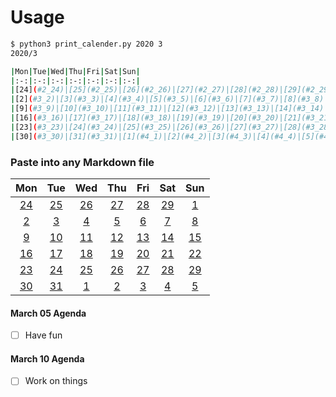 # Usage

```sh
$ python3 print_calender.py 2020 3
2020/3

|Mon|Tue|Wed|Thu|Fri|Sat|Sun|
|:-:|:-:|:-:|:-:|:-:|:-:|:-:|
|[24](#2_24)|[25](#2_25)|[26](#2_26)|[27](#2_27)|[28](#2_28)|[29](#2_29)|[1](#3_1)|
|[2](#3_2)|[3](#3_3)|[4](#3_4)|[5](#3_5)|[6](#3_6)|[7](#3_7)|[8](#3_8)|
|[9](#3_9)|[10](#3_10)|[11](#3_11)|[12](#3_12)|[13](#3_13)|[14](#3_14)|[15](#3_15)|
|[16](#3_16)|[17](#3_17)|[18](#3_18)|[19](#3_19)|[20](#3_20)|[21](#3_21)|[22](#3_22)|
|[23](#3_23)|[24](#3_24)|[25](#3_25)|[26](#3_26)|[27](#3_27)|[28](#3_28)|[29](#3_29)|
|[30](#3_30)|[31](#3_31)|[1](#4_1)|[2](#4_2)|[3](#4_3)|[4](#4_4)|[5](#4_5)|
```

### Paste into any Markdown file

|Mon|Tue|Wed|Thu|Fri|Sat|Sun|
|:-:|:-:|:-:|:-:|:-:|:-:|:-:|
|[24](#2_24)|[25](#2_25)|[26](#2_26)|[27](#2_27)|[28](#2_28)|[29](#2_29)|[1](#3_1)|
|[2](#3_2)|[3](#3_3)|[4](#3_4)|[5](#3_5)|[6](#3_6)|[7](#3_7)|[8](#3_8)|
|[9](#3_9)|[10](#3_10)|[11](#3_11)|[12](#3_12)|[13](#3_13)|[14](#3_14)|[15](#3_15)|
|[16](#3_16)|[17](#3_17)|[18](#3_18)|[19](#3_19)|[20](#3_20)|[21](#3_21)|[22](#3_22)|
|[23](#3_23)|[24](#3_24)|[25](#3_25)|[26](#3_26)|[27](#3_27)|[28](#3_28)|[29](#3_29)|
|[30](#3_30)|[31](#3_31)|[1](#4_1)|[2](#4_2)|[3](#4_3)|[4](#4_4)|[5](#4_5)|

#### <a name="3_5"></a> March 05 Agenda
- [ ] Have fun

#### <a name="3_10"></a> March 10 Agenda
- [ ] Work on things
